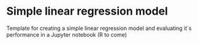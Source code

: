 # Simple linear regression model 

Template for creating a simple linear regression model and evaluating it`s performance in a Jupyter notebook (R to come)